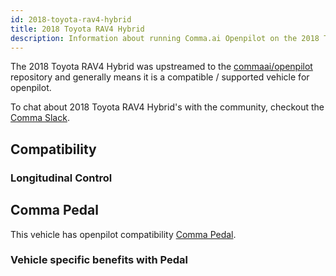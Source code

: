 ```yaml
---
id: 2018-toyota-rav4-hybrid
title: 2018 Toyota RAV4 Hybrid
description: Information about running Comma.ai Openpilot on the 2018 Toyota RAV4 Hybrid
---
```


The 2018 Toyota RAV4 Hybrid was upstreamed to the [commaai/openpilot](https://github.com/commaai/openpilot) repository and generally means it is a compatible / supported vehicle for openpilot.

To chat about 2018 Toyota RAV4 Hybrid's with the community, checkout the  [Comma Slack](https://slack.comma.ai).
## Compatibility

### Longitudinal Control



## Comma Pedal

This vehicle has openpilot compatibility [Comma Pedal](/hardware/pedal).

### Vehicle specific benefits with Pedal

